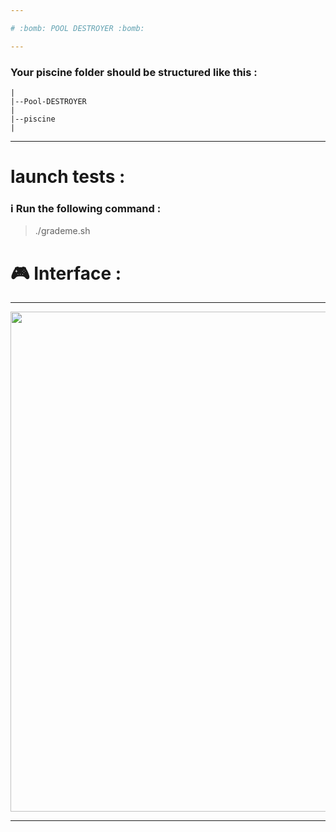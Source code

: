 ```yaml
---

# :bomb: POOL DESTROYER :bomb:

---
```


### Your piscine folder should be structured like this :

```
|
|--Pool-DESTROYER
|
|--piscine
|

```

---

# launch tests :

### :information_source: Run the following command :

> ./grademe.sh

# :video_game: Interface :

---

</p>
<p align="center">
<img src="https://github.com/alaamimi/Pool-Detroyer/blob/master/img/img.jpg" width="800">
</p>

---
